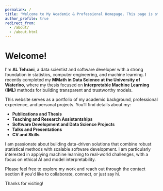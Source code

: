 ```yaml
---
permalink: /
title: "Welcome to My Academic & Professional Homepage. This page is still under construction"
author_profile: true
redirect_from: 
  - /about/
  - /about.html
---
```


Welcome!  
======

I'm **AL Tehrani**, a data scientist and software developer with a strong foundation in statistics, computer engineering, and machine learning. I recently completed my **MMath in Data Science at the University of Waterloo**, where my thesis focused on **Interpretable Machine Learning (IML)** methods for building transparent and trustworthy models.

This website serves as a portfolio of my academic background, professional experience, and personal projects. You’ll find details about my:

- **Publications and Thesis**
- **Teaching and Research Assistantships**
- **Software Development and Data Science Projects**
- **Talks and Presentations**
- **CV and Skills**

I am passionate about building data-driven solutions that combine robust statistical methods with scalable software development. I am particularly interested in applying machine learning to real-world challenges, with a focus on ethical AI and model interpretability.

Please feel free to explore my work and reach out through the contact section if you'd like to collaborate, connect, or just say hi.

Thanks for visiting!